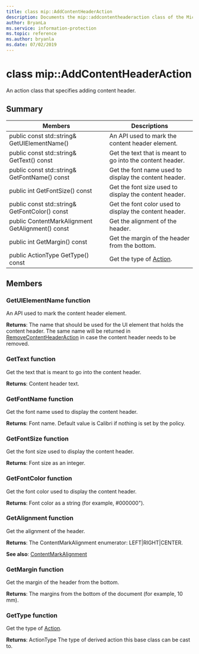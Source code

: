 ```yaml
---
title: class mip::AddContentHeaderAction 
description: Documents the mip::addcontentheaderaction class of the Microsoft Information Protection (MIP) SDK.
author: BryanLa
ms.service: information-protection
ms.topic: reference
ms.author: bryanla
ms.date: 07/02/2019
---
```


# class mip::AddContentHeaderAction 
An action class that specifies adding content header.
  
## Summary
 Members                        | Descriptions                                
--------------------------------|---------------------------------------------
public const std::string& GetUIElementName()  |  An API used to mark the content header element.
public const std::string& GetText() const  |  Get the text that is meant to go into the content header.
public const std::string& GetFontName() const  |  Get the font name used to display the content header.
public int GetFontSize() const  |  Get the font size used to display the content header.
public const std::string& GetFontColor() const  |  Get the font color used to display the content header.
public ContentMarkAlignment GetAlignment() const  |  Get the alignment of the header.
public int GetMargin() const  |  Get the margin of the header from the bottom.
public ActionType GetType() const  |  Get the type of [Action](class_mip_action.md).
  
## Members
  
### GetUIElementName function
An API used to mark the content header element.

  
**Returns**: The name that should be used for the UI element that holds the content header. The same name will be returned in [RemoveContentHeaderAction](class_mip_removecontentheaderaction.md) in case the content header needs to be removed.
  
### GetText function
Get the text that is meant to go into the content header.

  
**Returns**: Content header text.
  
### GetFontName function
Get the font name used to display the content header.

  
**Returns**: Font name. Default value is Calibri if nothing is set by the policy.
  
### GetFontSize function
Get the font size used to display the content header.

  
**Returns**: Font size as an integer.
  
### GetFontColor function
Get the font color used to display the content header.

  
**Returns**: Font color as a string (for example, #000000").
  
### GetAlignment function
Get the alignment of the header.

  
**Returns**: The ContentMarkAlignment enumerator: LEFT|RIGHT|CENTER. 
  
**See also**: [ContentMarkAlignment](mip-enums-and-structs.md#contentmarkalignment-enum)
  
### GetMargin function
Get the margin of the header from the bottom.

  
**Returns**: The margins from the bottom of the document (for example, 10 mm).
  
### GetType function
Get the type of [Action](class_mip_action.md).

  
**Returns**: ActionType The type of derived action this base class can be cast to.